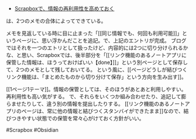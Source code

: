 - [Scrapboxで、情報の再利用性を高めておく](https://choiyaki.com/?p=719)

は、2つのメモの合体によってできている。

メモを見返している時に目に止まった「[[同じ情報でも、何回も利用可能]]」というページに、思い浮かんだことを追記。で、上記のエントリが完成。
ブログではそれを一つのエトリとして扱ったけど、内容的には2つに切り分けられるかな、と思い、Scrapboxでは、後半部分を「[[リンク機能のあるノートアプリに保管した情報は、ほうっておけばいい【done】]]」という別ページとして保存して、2つのメモとして残しておいてる。
という風に、[[ページどうしが結びつくリンク機能は、「まとめたものから切り分けて保存」という方向を生み出す]]。

[[1ページ1テーマ]]。情報の保管としては、そのほうがあとあと利用しやすい。再利用性も高い気がする。
で、それらをいくつか組み合わせたり、追記して膨らませたりして、違う別の情報を提出したりする。
[[リンク機能のあるノートアプリのページは、常に他の情報と結びつくスタンバイができたまま]]なので、結びつきやすい状態での保管を常々心がけておく方針がいい。

#Scrapbox #Obsidian 